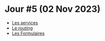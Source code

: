 # Jour #5 (02 Nov 2023)

- [Les services](https://rblmdst.github.io/angular-training-gdg-lome/08-les-services)
- [Le routing](https://rblmdst.github.io/angular-training-gdg-lome/09-routing)
- [Les Formulaires](https://rblmdst.github.io/angular-training-gdg-lome/10-les-formulaires)
